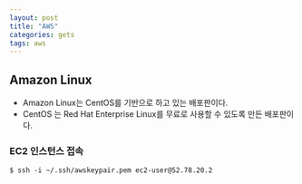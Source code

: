 ```yaml
---
layout: post
title: "AWS"
categories: gets
tags: aws 
---
```


Amazon Linux
------------

  * Amazon Linux는 CentOS를 기반으로 하고 있는 배포판이다.
  * CentOS 는 Red Hat Enterprise Linux를 무료로 사용할 수 있도록 만든 배포판이다.


### EC2 인스턴스 접속

```
$ ssh -i ~/.ssh/awskeypair.pem ec2-user@52.78.20.2
```

